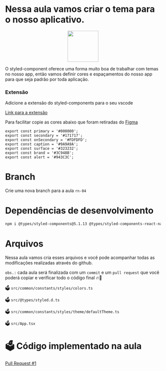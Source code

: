 # Nessa aula vamos criar o tema para o nosso aplicativo. 

<p align='center'>
  
<img align='center' src='https://user-images.githubusercontent.com/28990749/218275230-e064d30f-81af-479a-a497-205bf36cef60.png' width='100px' />
<p/>



O styled-component oferece uma forma muito boa de trabalhar com temas no nosso app, então vamos definir cores e espaçamentos do nosso app para que seja padrão por toda aplicação.

### Extensão 

Adicione a extensão do styled-components para o seu vscode

[Link para a extensão](https://marketplace.visualstudio.com/items?itemName=styled-components.vscode-styled-components)

Para facilitar copie as cores abaixo que foram retiradas do [Figma](https://www.figma.com/file/0jGlxxKJD82RpG9FTRfecD/TVMaze?node-id=2%3A7&t=VtU8K4Mm3wopyNpk-0)

```
export const primary = '#000000';
export const secondary = '#171717';
export const onSecondary = '#FDFDFD';
export const caption = '#9A9A9A';
export const surface = '#323232';
export const brand = '#3C948B';
export const alert = '#943C3C';

```

# Branch

Crie uma nova branch para a aula `rn-04`

# Dependências de desenvolvimento

```bash
npm i @types/styled-components@5.1.13 @types/styled-components-react-native@5.1.1  --save-dev
```

# Arquivos

Nessa aula vamos cria esses arquivos e você pode acompanhar todas as modificações realizadas através do github.

`obs.:` cada aula será finalizada com um `commit` e um `pull request` que você poderá copiar e verificar todo o código final 🔥🤌


🗳️ `src/common/constants/styles/colors.ts`

🗳️ `src/@types/styled.d.ts`

🗳️ `src/common/constants/styles/theme/defaultTheme.ts`

🗳️ `src/App.tsx` 

# 🗳️ Código implementado na aula

[Pull Request #1](https://github.com/ismaelsousa/tv-maze-tutorial/pull/1)
